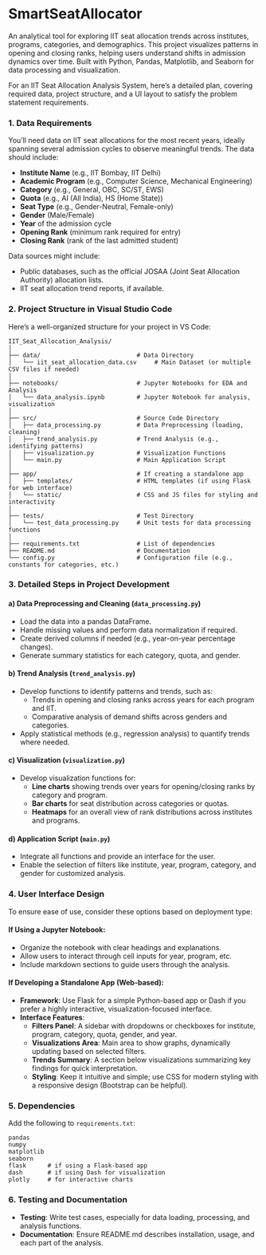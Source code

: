 # SmartSeatAllocator
An analytical tool for exploring IIT seat allocation trends across institutes, programs, categories, and demographics. This project visualizes patterns in opening and closing ranks, helping users understand shifts in admission dynamics over time. Built with Python, Pandas, Matplotlib, and Seaborn for data processing and visualization.

For an IIT Seat Allocation Analysis System, here’s a detailed plan, covering required data, project structure, and a UI layout to satisfy the problem statement requirements.

### 1. **Data Requirements**

You’ll need data on IIT seat allocations for the most recent years, ideally spanning several admission cycles to observe meaningful trends. The data should include:

- **Institute Name** (e.g., IIT Bombay, IIT Delhi)
- **Academic Program** (e.g., Computer Science, Mechanical Engineering)
- **Category** (e.g., General, OBC, SC/ST, EWS)
- **Quota** (e.g., AI (All India), HS (Home State))
- **Seat Type** (e.g., Gender-Neutral, Female-only)
- **Gender** (Male/Female)
- **Year** of the admission cycle
- **Opening Rank** (minimum rank required for entry)
- **Closing Rank** (rank of the last admitted student)

Data sources might include:
- Public databases, such as the official JOSAA (Joint Seat Allocation Authority) allocation lists.
- IIT seat allocation trend reports, if available.

### 2. **Project Structure in Visual Studio Code**

Here’s a well-organized structure for your project in VS Code:

```
IIT_Seat_Allocation_Analysis/
│
├── data/                           # Data Directory
│   └── iit_seat_allocation_data.csv     # Main Dataset (or multiple CSV files if needed)
│
├── notebooks/                      # Jupyter Notebooks for EDA and Analysis
│   └── data_analysis.ipynb         # Jupyter Notebook for analysis, visualization
│
├── src/                            # Source Code Directory
│   ├── data_processing.py          # Data Preprocessing (loading, cleaning)
│   ├── trend_analysis.py           # Trend Analysis (e.g., identifying patterns)
│   ├── visualization.py            # Visualization Functions
│   └── main.py                     # Main Application Script
│
├── app/                            # If creating a standalone app
│   ├── templates/                  # HTML templates (if using Flask for web interface)
│   └── static/                     # CSS and JS files for styling and interactivity
│
├── tests/                          # Test Directory
│   └── test_data_processing.py     # Unit tests for data processing functions
│
├── requirements.txt                # List of dependencies
├── README.md                       # Documentation
└── config.py                       # Configuration file (e.g., constants for categories, etc.)
```

### 3. **Detailed Steps in Project Development**

#### a) Data Preprocessing and Cleaning (`data_processing.py`)
   - Load the data into a pandas DataFrame.
   - Handle missing values and perform data normalization if required.
   - Create derived columns if needed (e.g., year-on-year percentage changes).
   - Generate summary statistics for each category, quota, and gender.

#### b) Trend Analysis (`trend_analysis.py`)
   - Develop functions to identify patterns and trends, such as:
     - Trends in opening and closing ranks across years for each program and IIT.
     - Comparative analysis of demand shifts across genders and categories.
   - Apply statistical methods (e.g., regression analysis) to quantify trends where needed.

#### c) Visualization (`visualization.py`)
   - Develop visualization functions for:
     - **Line charts** showing trends over years for opening/closing ranks by category and program.
     - **Bar charts** for seat distribution across categories or quotas.
     - **Heatmaps** for an overall view of rank distributions across institutes and programs.

#### d) Application Script (`main.py`)
   - Integrate all functions and provide an interface for the user.
   - Enable the selection of filters like institute, year, program, category, and gender for customized analysis.

### 4. **User Interface Design**

To ensure ease of use, consider these options based on deployment type:

#### **If Using a Jupyter Notebook:**
   - Organize the notebook with clear headings and explanations.
   - Allow users to interact through cell inputs for year, program, etc.
   - Include markdown sections to guide users through the analysis.

#### **If Developing a Standalone App (Web-based):**
   - **Framework**: Use Flask for a simple Python-based app or Dash if you prefer a highly interactive, visualization-focused interface.
   - **Interface Features**:
     - **Filters Panel**: A sidebar with dropdowns or checkboxes for institute, program, category, quota, gender, and year.
     - **Visualizations Area**: Main area to show graphs, dynamically updating based on selected filters.
     - **Trends Summary**: A section below visualizations summarizing key findings for quick interpretation.
     - **Styling**: Keep it intuitive and simple; use CSS for modern styling with a responsive design (Bootstrap can be helpful).

### 5. **Dependencies**

Add the following to `requirements.txt`:

```plaintext
pandas
numpy
matplotlib
seaborn
flask      # if using a Flask-based app
dash       # if using Dash for visualization
plotly     # for interactive charts
```

### 6. **Testing and Documentation**

- **Testing**: Write test cases, especially for data loading, processing, and analysis functions.
- **Documentation**: Ensure README.md describes installation, usage, and each part of the analysis.